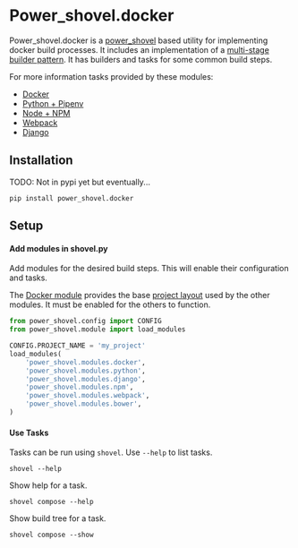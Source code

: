 # Power_shovel.docker

Power_shovel.docker is a [power_shovel]() based utility for implementing docker 
build processes. It includes an implementation of a [multi-stage builder 
pattern](docker.md#pattern). It has builders and tasks for some common build steps.

For more information tasks provided by these modules:
* [Docker](docs/docker.md)
* [Python + Pipenv](docs/python.md)
* [Node + NPM](docs/npm.md)
* [Webpack](docs/webpack.md)
* [Django](docs/django.md)

## Installation

TODO: Not in pypi yet but eventually...

``` 
pip install power_shovel.docker
```

## Setup

#### Add modules in shovel.py

Add modules for the desired build steps. This will enable their configuration
and tasks.

The [Docker module](docs/docker.md) provides the base 
[project layout](docs/docker.md#layout) used by the other modules. It must be 
enabled for the others to function. 

```python
from power_shovel.config import CONFIG
from power_shovel.module import load_modules

CONFIG.PROJECT_NAME = 'my_project'
load_modules(
    'power_shovel.modules.docker',
    'power_shovel.modules.python',
    'power_shovel.modules.django',
    'power_shovel.modules.npm',
    'power_shovel.modules.webpack',
    'power_shovel.modules.bower',
)
```

#### Use Tasks

Tasks can be run using `shovel`. Use `--help` to list tasks.  

```
shovel --help 
```

Show help for a task.

```
shovel compose --help 
```

Show build tree for a task.

```
shovel compose --show 
```
